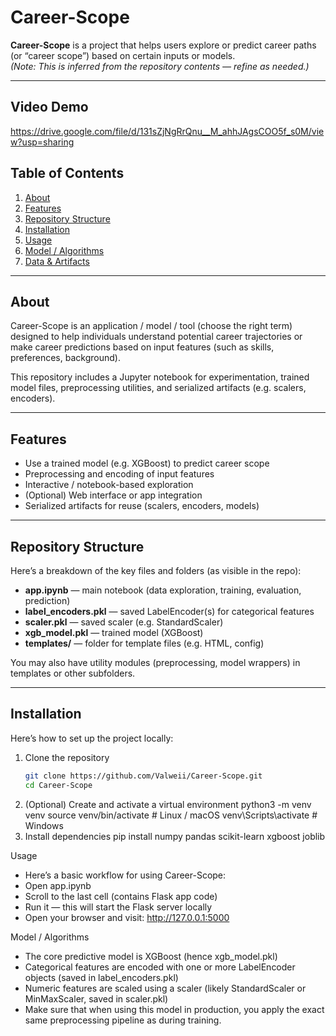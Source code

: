 # Career-Scope

**Career-Scope** is a project that helps users explore or predict career paths (or “career scope”) based on certain inputs or models.  
*(Note: This is inferred from the repository contents — refine as needed.)*

---

## Video Demo
https://drive.google.com/file/d/131sZjNgRrQnu__M_ahhJAgsCOO5f_s0M/view?usp=sharing

## Table of Contents

1. [About](#about)  
2. [Features](#features)  
3. [Repository Structure](#repository-structure)  
4. [Installation](#installation)  
5. [Usage](#usage)  
6. [Model / Algorithms](#model--algorithms)  
7. [Data & Artifacts](#data--artifacts)  

---

## About

Career-Scope is an application / model / tool (choose the right term) designed to help individuals understand potential career trajectories or make career predictions based on input features (such as skills, preferences, background).  

This repository includes a Jupyter notebook for experimentation, trained model files, preprocessing utilities, and serialized artifacts (e.g. scalers, encoders).

---

## Features

- Use a trained model (e.g. XGBoost) to predict career scope  
- Preprocessing and encoding of input features  
- Interactive / notebook-based exploration  
- (Optional) Web interface or app integration  
- Serialized artifacts for reuse (scalers, encoders, models)  

---

## Repository Structure

Here’s a breakdown of the key files and folders (as visible in the repo):  

- **app.ipynb** — main notebook (data exploration, training, evaluation, prediction)  
- **label_encoders.pkl** — saved LabelEncoder(s) for categorical features  
- **scaler.pkl** — saved scaler (e.g. StandardScaler)  
- **xgb_model.pkl** — trained model (XGBoost)  
- **templates/** — folder for template files (e.g. HTML, config)  

You may also have utility modules (preprocessing, model wrappers) in templates or other subfolders.

---

## Installation

Here’s how to set up the project locally:

1. Clone the repository  
   ```bash
   git clone https://github.com/Valweii/Career-Scope.git
   cd Career-Scope
2. (Optional) Create and activate a virtual environment
   python3 -m venv venv
   source venv/bin/activate   # Linux / macOS
   venv\Scripts\activate      # Windows
3. Install dependencies
   pip install numpy pandas scikit-learn xgboost joblib

Usage
- Here’s a basic workflow for using Career-Scope:
- Open app.ipynb
- Scroll to the last cell (contains Flask app code)
- Run it — this will start the Flask server locally
- Open your browser and visit: http://127.0.0.1:5000


Model / Algorithms
- The core predictive model is XGBoost (hence xgb_model.pkl)
- Categorical features are encoded with one or more LabelEncoder objects (saved in label_encoders.pkl)
- Numeric features are scaled using a scaler (likely StandardScaler or MinMaxScaler, saved in scaler.pkl)
- Make sure that when using this model in production, you apply the exact same preprocessing pipeline as during training.
